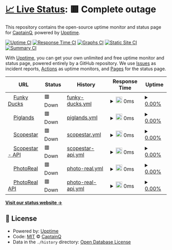 # [📈 Live Status](https://demo.upptime.js.org): <!--live status--> **🟥 Complete outage**

This repository contains the open-source uptime monitor and status page for [CaptainQ](https://learn.unity.com/tutorial/introduction-to-particle-systems), powered by [Upptime](https://github.com/upptime/upptime).

[![Uptime CI](https://github.com/CaptainQWasTaken/funkyducks-status/workflows/Uptime%20CI/badge.svg)](https://github.com/CaptainQWasTaken/funkyducks-status/actions?query=workflow%3A%22Uptime+CI%22)
[![Response Time CI](https://github.com/CaptainQWasTaken/funkyducks-status/workflows/Response%20Time%20CI/badge.svg)](https://github.com/CaptainQWasTaken/funkyducks-status/actions?query=workflow%3A%22Response+Time+CI%22)
[![Graphs CI](https://github.com/CaptainQWasTaken/funkyducks-status/workflows/Graphs%20CI/badge.svg)](https://github.com/CaptainQWasTaken/funkyducks-status/actions?query=workflow%3A%22Graphs+CI%22)
[![Static Site CI](https://github.com/CaptainQWasTaken/funkyducks-status/workflows/Static%20Site%20CI/badge.svg)](https://github.com/CaptainQWasTaken/funkyducks-status/actions?query=workflow%3A%22Static+Site+CI%22)
[![Summary CI](https://github.com/CaptainQWasTaken/funkyducks-status/workflows/Summary%20CI/badge.svg)](https://github.com/CaptainQWasTaken/funkyducks-status/actions?query=workflow%3A%22Summary+CI%22)

With [Upptime](https://upptime.js.org), you can get your own unlimited and free uptime monitor and status page, powered entirely by a GitHub repository. We use [Issues](https://github.com/CaptainQWasTaken/funkyducks-status/issues) as incident reports, [Actions](https://github.com/CaptainQ/funkyducks-status/actions) as uptime monitors, and [Pages](https://demo.upptime.js.org) for the status page.

<!--start: status pages-->
<!-- This summary is generated by Upptime (https://github.com/upptime/upptime) -->
<!-- Do not edit this manually, your changes will be overwritten -->
<!-- prettier-ignore -->
| URL | Status | History | Response Time | Uptime |
| --- | ------ | ------- | ------------- | ------ |
| <img alt="" src="https://icons.duckduckgo.com/ip3/fd.pg80.net.ico" height="13"> [Funky Ducks](https://fd.pg80.net/) | 🟥 Down | [funky-ducks.yml](https://github.com/captainqdev/funkyducks-status/commits/HEAD/history/funky-ducks.yml) | <details><summary><img alt="Response time graph" src="./graphs/funky-ducks/response-time-week.png" height="20"> 0ms</summary><br><a href="https://CaptainQ.github.io/funkyducks-status/history/funky-ducks"><img alt="Response time 350" src="https://img.shields.io/endpoint?url=https%3A%2F%2Fraw.githubusercontent.com%2Fcaptainqdev%2Ffunkyducks-status%2FHEAD%2Fapi%2Ffunky-ducks%2Fresponse-time.json"></a><br><a href="https://CaptainQ.github.io/funkyducks-status/history/funky-ducks"><img alt="24-hour response time 0" src="https://img.shields.io/endpoint?url=https%3A%2F%2Fraw.githubusercontent.com%2Fcaptainqdev%2Ffunkyducks-status%2FHEAD%2Fapi%2Ffunky-ducks%2Fresponse-time-day.json"></a><br><a href="https://CaptainQ.github.io/funkyducks-status/history/funky-ducks"><img alt="7-day response time 0" src="https://img.shields.io/endpoint?url=https%3A%2F%2Fraw.githubusercontent.com%2Fcaptainqdev%2Ffunkyducks-status%2FHEAD%2Fapi%2Ffunky-ducks%2Fresponse-time-week.json"></a><br><a href="https://CaptainQ.github.io/funkyducks-status/history/funky-ducks"><img alt="30-day response time 0" src="https://img.shields.io/endpoint?url=https%3A%2F%2Fraw.githubusercontent.com%2Fcaptainqdev%2Ffunkyducks-status%2FHEAD%2Fapi%2Ffunky-ducks%2Fresponse-time-month.json"></a><br><a href="https://CaptainQ.github.io/funkyducks-status/history/funky-ducks"><img alt="1-year response time 0" src="https://img.shields.io/endpoint?url=https%3A%2F%2Fraw.githubusercontent.com%2Fcaptainqdev%2Ffunkyducks-status%2FHEAD%2Fapi%2Ffunky-ducks%2Fresponse-time-year.json"></a></details> | <details><summary><a href="https://CaptainQ.github.io/funkyducks-status/history/funky-ducks">0.00%</a></summary><a href="https://CaptainQ.github.io/funkyducks-status/history/funky-ducks"><img alt="All-time uptime 27.68%" src="https://img.shields.io/endpoint?url=https%3A%2F%2Fraw.githubusercontent.com%2Fcaptainqdev%2Ffunkyducks-status%2FHEAD%2Fapi%2Ffunky-ducks%2Fuptime.json"></a><br><a href="https://CaptainQ.github.io/funkyducks-status/history/funky-ducks"><img alt="24-hour uptime 0.00%" src="https://img.shields.io/endpoint?url=https%3A%2F%2Fraw.githubusercontent.com%2Fcaptainqdev%2Ffunkyducks-status%2FHEAD%2Fapi%2Ffunky-ducks%2Fuptime-day.json"></a><br><a href="https://CaptainQ.github.io/funkyducks-status/history/funky-ducks"><img alt="7-day uptime 0.00%" src="https://img.shields.io/endpoint?url=https%3A%2F%2Fraw.githubusercontent.com%2Fcaptainqdev%2Ffunkyducks-status%2FHEAD%2Fapi%2Ffunky-ducks%2Fuptime-week.json"></a><br><a href="https://CaptainQ.github.io/funkyducks-status/history/funky-ducks"><img alt="30-day uptime 0.00%" src="https://img.shields.io/endpoint?url=https%3A%2F%2Fraw.githubusercontent.com%2Fcaptainqdev%2Ffunkyducks-status%2FHEAD%2Fapi%2Ffunky-ducks%2Fuptime-month.json"></a><br><a href="https://CaptainQ.github.io/funkyducks-status/history/funky-ducks"><img alt="1-year uptime 0.00%" src="https://img.shields.io/endpoint?url=https%3A%2F%2Fraw.githubusercontent.com%2Fcaptainqdev%2Ffunkyducks-status%2FHEAD%2Fapi%2Ffunky-ducks%2Fuptime-year.json"></a></details>
| <img alt="" src="https://icons.duckduckgo.com/ip3/piglands.ml.ico" height="13"> [Piglands](https://piglands.ml/) | 🟥 Down | [piglands.yml](https://github.com/captainqdev/funkyducks-status/commits/HEAD/history/piglands.yml) | <details><summary><img alt="Response time graph" src="./graphs/piglands/response-time-week.png" height="20"> 0ms</summary><br><a href="https://CaptainQ.github.io/funkyducks-status/history/piglands"><img alt="Response time 0" src="https://img.shields.io/endpoint?url=https%3A%2F%2Fraw.githubusercontent.com%2Fcaptainqdev%2Ffunkyducks-status%2FHEAD%2Fapi%2Fpiglands%2Fresponse-time.json"></a><br><a href="https://CaptainQ.github.io/funkyducks-status/history/piglands"><img alt="24-hour response time 0" src="https://img.shields.io/endpoint?url=https%3A%2F%2Fraw.githubusercontent.com%2Fcaptainqdev%2Ffunkyducks-status%2FHEAD%2Fapi%2Fpiglands%2Fresponse-time-day.json"></a><br><a href="https://CaptainQ.github.io/funkyducks-status/history/piglands"><img alt="7-day response time 0" src="https://img.shields.io/endpoint?url=https%3A%2F%2Fraw.githubusercontent.com%2Fcaptainqdev%2Ffunkyducks-status%2FHEAD%2Fapi%2Fpiglands%2Fresponse-time-week.json"></a><br><a href="https://CaptainQ.github.io/funkyducks-status/history/piglands"><img alt="30-day response time 0" src="https://img.shields.io/endpoint?url=https%3A%2F%2Fraw.githubusercontent.com%2Fcaptainqdev%2Ffunkyducks-status%2FHEAD%2Fapi%2Fpiglands%2Fresponse-time-month.json"></a><br><a href="https://CaptainQ.github.io/funkyducks-status/history/piglands"><img alt="1-year response time 0" src="https://img.shields.io/endpoint?url=https%3A%2F%2Fraw.githubusercontent.com%2Fcaptainqdev%2Ffunkyducks-status%2FHEAD%2Fapi%2Fpiglands%2Fresponse-time-year.json"></a></details> | <details><summary><a href="https://CaptainQ.github.io/funkyducks-status/history/piglands">0.00%</a></summary><a href="https://CaptainQ.github.io/funkyducks-status/history/piglands"><img alt="All-time uptime 20.30%" src="https://img.shields.io/endpoint?url=https%3A%2F%2Fraw.githubusercontent.com%2Fcaptainqdev%2Ffunkyducks-status%2FHEAD%2Fapi%2Fpiglands%2Fuptime.json"></a><br><a href="https://CaptainQ.github.io/funkyducks-status/history/piglands"><img alt="24-hour uptime 0.00%" src="https://img.shields.io/endpoint?url=https%3A%2F%2Fraw.githubusercontent.com%2Fcaptainqdev%2Ffunkyducks-status%2FHEAD%2Fapi%2Fpiglands%2Fuptime-day.json"></a><br><a href="https://CaptainQ.github.io/funkyducks-status/history/piglands"><img alt="7-day uptime 0.00%" src="https://img.shields.io/endpoint?url=https%3A%2F%2Fraw.githubusercontent.com%2Fcaptainqdev%2Ffunkyducks-status%2FHEAD%2Fapi%2Fpiglands%2Fuptime-week.json"></a><br><a href="https://CaptainQ.github.io/funkyducks-status/history/piglands"><img alt="30-day uptime 0.00%" src="https://img.shields.io/endpoint?url=https%3A%2F%2Fraw.githubusercontent.com%2Fcaptainqdev%2Ffunkyducks-status%2FHEAD%2Fapi%2Fpiglands%2Fuptime-month.json"></a><br><a href="https://CaptainQ.github.io/funkyducks-status/history/piglands"><img alt="1-year uptime 0.00%" src="https://img.shields.io/endpoint?url=https%3A%2F%2Fraw.githubusercontent.com%2Fcaptainqdev%2Ffunkyducks-status%2FHEAD%2Fapi%2Fpiglands%2Fuptime-year.json"></a></details>
| <img alt="" src="https://icons.duckduckgo.com/ip3/scopestar.ml.ico" height="13"> [Scopestar](https://scopestar.ml/) | 🟥 Down | [scopestar.yml](https://github.com/captainqdev/funkyducks-status/commits/HEAD/history/scopestar.yml) | <details><summary><img alt="Response time graph" src="./graphs/scopestar/response-time-week.png" height="20"> 0ms</summary><br><a href="https://CaptainQ.github.io/funkyducks-status/history/scopestar"><img alt="Response time 0" src="https://img.shields.io/endpoint?url=https%3A%2F%2Fraw.githubusercontent.com%2Fcaptainqdev%2Ffunkyducks-status%2FHEAD%2Fapi%2Fscopestar%2Fresponse-time.json"></a><br><a href="https://CaptainQ.github.io/funkyducks-status/history/scopestar"><img alt="24-hour response time 0" src="https://img.shields.io/endpoint?url=https%3A%2F%2Fraw.githubusercontent.com%2Fcaptainqdev%2Ffunkyducks-status%2FHEAD%2Fapi%2Fscopestar%2Fresponse-time-day.json"></a><br><a href="https://CaptainQ.github.io/funkyducks-status/history/scopestar"><img alt="7-day response time 0" src="https://img.shields.io/endpoint?url=https%3A%2F%2Fraw.githubusercontent.com%2Fcaptainqdev%2Ffunkyducks-status%2FHEAD%2Fapi%2Fscopestar%2Fresponse-time-week.json"></a><br><a href="https://CaptainQ.github.io/funkyducks-status/history/scopestar"><img alt="30-day response time 0" src="https://img.shields.io/endpoint?url=https%3A%2F%2Fraw.githubusercontent.com%2Fcaptainqdev%2Ffunkyducks-status%2FHEAD%2Fapi%2Fscopestar%2Fresponse-time-month.json"></a><br><a href="https://CaptainQ.github.io/funkyducks-status/history/scopestar"><img alt="1-year response time 0" src="https://img.shields.io/endpoint?url=https%3A%2F%2Fraw.githubusercontent.com%2Fcaptainqdev%2Ffunkyducks-status%2FHEAD%2Fapi%2Fscopestar%2Fresponse-time-year.json"></a></details> | <details><summary><a href="https://CaptainQ.github.io/funkyducks-status/history/scopestar">0.00%</a></summary><a href="https://CaptainQ.github.io/funkyducks-status/history/scopestar"><img alt="All-time uptime 25.49%" src="https://img.shields.io/endpoint?url=https%3A%2F%2Fraw.githubusercontent.com%2Fcaptainqdev%2Ffunkyducks-status%2FHEAD%2Fapi%2Fscopestar%2Fuptime.json"></a><br><a href="https://CaptainQ.github.io/funkyducks-status/history/scopestar"><img alt="24-hour uptime 0.00%" src="https://img.shields.io/endpoint?url=https%3A%2F%2Fraw.githubusercontent.com%2Fcaptainqdev%2Ffunkyducks-status%2FHEAD%2Fapi%2Fscopestar%2Fuptime-day.json"></a><br><a href="https://CaptainQ.github.io/funkyducks-status/history/scopestar"><img alt="7-day uptime 0.00%" src="https://img.shields.io/endpoint?url=https%3A%2F%2Fraw.githubusercontent.com%2Fcaptainqdev%2Ffunkyducks-status%2FHEAD%2Fapi%2Fscopestar%2Fuptime-week.json"></a><br><a href="https://CaptainQ.github.io/funkyducks-status/history/scopestar"><img alt="30-day uptime 0.00%" src="https://img.shields.io/endpoint?url=https%3A%2F%2Fraw.githubusercontent.com%2Fcaptainqdev%2Ffunkyducks-status%2FHEAD%2Fapi%2Fscopestar%2Fuptime-month.json"></a><br><a href="https://CaptainQ.github.io/funkyducks-status/history/scopestar"><img alt="1-year uptime 0.00%" src="https://img.shields.io/endpoint?url=https%3A%2F%2Fraw.githubusercontent.com%2Fcaptainqdev%2Ffunkyducks-status%2FHEAD%2Fapi%2Fscopestar%2Fuptime-year.json"></a></details>
| <img alt="" src="https://icons.duckduckgo.com/ip3/api.scopestar.ml.ico" height="13"> [Scopestar - API](https://api.scopestar.ml/) | 🟥 Down | [scopestar-api.yml](https://github.com/captainqdev/funkyducks-status/commits/HEAD/history/scopestar-api.yml) | <details><summary><img alt="Response time graph" src="./graphs/scopestar-api/response-time-week.png" height="20"> 0ms</summary><br><a href="https://CaptainQ.github.io/funkyducks-status/history/scopestar-api"><img alt="Response time 0" src="https://img.shields.io/endpoint?url=https%3A%2F%2Fraw.githubusercontent.com%2Fcaptainqdev%2Ffunkyducks-status%2FHEAD%2Fapi%2Fscopestar-api%2Fresponse-time.json"></a><br><a href="https://CaptainQ.github.io/funkyducks-status/history/scopestar-api"><img alt="24-hour response time 0" src="https://img.shields.io/endpoint?url=https%3A%2F%2Fraw.githubusercontent.com%2Fcaptainqdev%2Ffunkyducks-status%2FHEAD%2Fapi%2Fscopestar-api%2Fresponse-time-day.json"></a><br><a href="https://CaptainQ.github.io/funkyducks-status/history/scopestar-api"><img alt="7-day response time 0" src="https://img.shields.io/endpoint?url=https%3A%2F%2Fraw.githubusercontent.com%2Fcaptainqdev%2Ffunkyducks-status%2FHEAD%2Fapi%2Fscopestar-api%2Fresponse-time-week.json"></a><br><a href="https://CaptainQ.github.io/funkyducks-status/history/scopestar-api"><img alt="30-day response time 0" src="https://img.shields.io/endpoint?url=https%3A%2F%2Fraw.githubusercontent.com%2Fcaptainqdev%2Ffunkyducks-status%2FHEAD%2Fapi%2Fscopestar-api%2Fresponse-time-month.json"></a><br><a href="https://CaptainQ.github.io/funkyducks-status/history/scopestar-api"><img alt="1-year response time 0" src="https://img.shields.io/endpoint?url=https%3A%2F%2Fraw.githubusercontent.com%2Fcaptainqdev%2Ffunkyducks-status%2FHEAD%2Fapi%2Fscopestar-api%2Fresponse-time-year.json"></a></details> | <details><summary><a href="https://CaptainQ.github.io/funkyducks-status/history/scopestar-api">0.00%</a></summary><a href="https://CaptainQ.github.io/funkyducks-status/history/scopestar-api"><img alt="All-time uptime 25.43%" src="https://img.shields.io/endpoint?url=https%3A%2F%2Fraw.githubusercontent.com%2Fcaptainqdev%2Ffunkyducks-status%2FHEAD%2Fapi%2Fscopestar-api%2Fuptime.json"></a><br><a href="https://CaptainQ.github.io/funkyducks-status/history/scopestar-api"><img alt="24-hour uptime 0.00%" src="https://img.shields.io/endpoint?url=https%3A%2F%2Fraw.githubusercontent.com%2Fcaptainqdev%2Ffunkyducks-status%2FHEAD%2Fapi%2Fscopestar-api%2Fuptime-day.json"></a><br><a href="https://CaptainQ.github.io/funkyducks-status/history/scopestar-api"><img alt="7-day uptime 0.00%" src="https://img.shields.io/endpoint?url=https%3A%2F%2Fraw.githubusercontent.com%2Fcaptainqdev%2Ffunkyducks-status%2FHEAD%2Fapi%2Fscopestar-api%2Fuptime-week.json"></a><br><a href="https://CaptainQ.github.io/funkyducks-status/history/scopestar-api"><img alt="30-day uptime 0.00%" src="https://img.shields.io/endpoint?url=https%3A%2F%2Fraw.githubusercontent.com%2Fcaptainqdev%2Ffunkyducks-status%2FHEAD%2Fapi%2Fscopestar-api%2Fuptime-month.json"></a><br><a href="https://CaptainQ.github.io/funkyducks-status/history/scopestar-api"><img alt="1-year uptime 0.00%" src="https://img.shields.io/endpoint?url=https%3A%2F%2Fraw.githubusercontent.com%2Fcaptainqdev%2Ffunkyducks-status%2FHEAD%2Fapi%2Fscopestar-api%2Fuptime-year.json"></a></details>
| <img alt="" src="https://icons.duckduckgo.com/ip3/photoreal.cf.ico" height="13"> [PhotoReal](https://photoreal.cf/) | 🟥 Down | [photo-real.yml](https://github.com/captainqdev/funkyducks-status/commits/HEAD/history/photo-real.yml) | <details><summary><img alt="Response time graph" src="./graphs/photo-real/response-time-week.png" height="20"> 0ms</summary><br><a href="https://CaptainQ.github.io/funkyducks-status/history/photo-real"><img alt="Response time 0" src="https://img.shields.io/endpoint?url=https%3A%2F%2Fraw.githubusercontent.com%2Fcaptainqdev%2Ffunkyducks-status%2FHEAD%2Fapi%2Fphoto-real%2Fresponse-time.json"></a><br><a href="https://CaptainQ.github.io/funkyducks-status/history/photo-real"><img alt="24-hour response time 0" src="https://img.shields.io/endpoint?url=https%3A%2F%2Fraw.githubusercontent.com%2Fcaptainqdev%2Ffunkyducks-status%2FHEAD%2Fapi%2Fphoto-real%2Fresponse-time-day.json"></a><br><a href="https://CaptainQ.github.io/funkyducks-status/history/photo-real"><img alt="7-day response time 0" src="https://img.shields.io/endpoint?url=https%3A%2F%2Fraw.githubusercontent.com%2Fcaptainqdev%2Ffunkyducks-status%2FHEAD%2Fapi%2Fphoto-real%2Fresponse-time-week.json"></a><br><a href="https://CaptainQ.github.io/funkyducks-status/history/photo-real"><img alt="30-day response time 0" src="https://img.shields.io/endpoint?url=https%3A%2F%2Fraw.githubusercontent.com%2Fcaptainqdev%2Ffunkyducks-status%2FHEAD%2Fapi%2Fphoto-real%2Fresponse-time-month.json"></a><br><a href="https://CaptainQ.github.io/funkyducks-status/history/photo-real"><img alt="1-year response time 0" src="https://img.shields.io/endpoint?url=https%3A%2F%2Fraw.githubusercontent.com%2Fcaptainqdev%2Ffunkyducks-status%2FHEAD%2Fapi%2Fphoto-real%2Fresponse-time-year.json"></a></details> | <details><summary><a href="https://CaptainQ.github.io/funkyducks-status/history/photo-real">0.00%</a></summary><a href="https://CaptainQ.github.io/funkyducks-status/history/photo-real"><img alt="All-time uptime 13.89%" src="https://img.shields.io/endpoint?url=https%3A%2F%2Fraw.githubusercontent.com%2Fcaptainqdev%2Ffunkyducks-status%2FHEAD%2Fapi%2Fphoto-real%2Fuptime.json"></a><br><a href="https://CaptainQ.github.io/funkyducks-status/history/photo-real"><img alt="24-hour uptime 0.00%" src="https://img.shields.io/endpoint?url=https%3A%2F%2Fraw.githubusercontent.com%2Fcaptainqdev%2Ffunkyducks-status%2FHEAD%2Fapi%2Fphoto-real%2Fuptime-day.json"></a><br><a href="https://CaptainQ.github.io/funkyducks-status/history/photo-real"><img alt="7-day uptime 0.00%" src="https://img.shields.io/endpoint?url=https%3A%2F%2Fraw.githubusercontent.com%2Fcaptainqdev%2Ffunkyducks-status%2FHEAD%2Fapi%2Fphoto-real%2Fuptime-week.json"></a><br><a href="https://CaptainQ.github.io/funkyducks-status/history/photo-real"><img alt="30-day uptime 0.00%" src="https://img.shields.io/endpoint?url=https%3A%2F%2Fraw.githubusercontent.com%2Fcaptainqdev%2Ffunkyducks-status%2FHEAD%2Fapi%2Fphoto-real%2Fuptime-month.json"></a><br><a href="https://CaptainQ.github.io/funkyducks-status/history/photo-real"><img alt="1-year uptime 0.00%" src="https://img.shields.io/endpoint?url=https%3A%2F%2Fraw.githubusercontent.com%2Fcaptainqdev%2Ffunkyducks-status%2FHEAD%2Fapi%2Fphoto-real%2Fuptime-year.json"></a></details>
| <img alt="" src="https://icons.duckduckgo.com/ip3/api.photoreal.cf.ico" height="13"> [PhotoReal API](https://api.photoreal.cf/) | 🟥 Down | [photo-real-api.yml](https://github.com/captainqdev/funkyducks-status/commits/HEAD/history/photo-real-api.yml) | <details><summary><img alt="Response time graph" src="./graphs/photo-real-api/response-time-week.png" height="20"> 0ms</summary><br><a href="https://CaptainQ.github.io/funkyducks-status/history/photo-real-api"><img alt="Response time 0" src="https://img.shields.io/endpoint?url=https%3A%2F%2Fraw.githubusercontent.com%2Fcaptainqdev%2Ffunkyducks-status%2FHEAD%2Fapi%2Fphoto-real-api%2Fresponse-time.json"></a><br><a href="https://CaptainQ.github.io/funkyducks-status/history/photo-real-api"><img alt="24-hour response time 0" src="https://img.shields.io/endpoint?url=https%3A%2F%2Fraw.githubusercontent.com%2Fcaptainqdev%2Ffunkyducks-status%2FHEAD%2Fapi%2Fphoto-real-api%2Fresponse-time-day.json"></a><br><a href="https://CaptainQ.github.io/funkyducks-status/history/photo-real-api"><img alt="7-day response time 0" src="https://img.shields.io/endpoint?url=https%3A%2F%2Fraw.githubusercontent.com%2Fcaptainqdev%2Ffunkyducks-status%2FHEAD%2Fapi%2Fphoto-real-api%2Fresponse-time-week.json"></a><br><a href="https://CaptainQ.github.io/funkyducks-status/history/photo-real-api"><img alt="30-day response time 0" src="https://img.shields.io/endpoint?url=https%3A%2F%2Fraw.githubusercontent.com%2Fcaptainqdev%2Ffunkyducks-status%2FHEAD%2Fapi%2Fphoto-real-api%2Fresponse-time-month.json"></a><br><a href="https://CaptainQ.github.io/funkyducks-status/history/photo-real-api"><img alt="1-year response time 0" src="https://img.shields.io/endpoint?url=https%3A%2F%2Fraw.githubusercontent.com%2Fcaptainqdev%2Ffunkyducks-status%2FHEAD%2Fapi%2Fphoto-real-api%2Fresponse-time-year.json"></a></details> | <details><summary><a href="https://CaptainQ.github.io/funkyducks-status/history/photo-real-api">0.00%</a></summary><a href="https://CaptainQ.github.io/funkyducks-status/history/photo-real-api"><img alt="All-time uptime 13.78%" src="https://img.shields.io/endpoint?url=https%3A%2F%2Fraw.githubusercontent.com%2Fcaptainqdev%2Ffunkyducks-status%2FHEAD%2Fapi%2Fphoto-real-api%2Fuptime.json"></a><br><a href="https://CaptainQ.github.io/funkyducks-status/history/photo-real-api"><img alt="24-hour uptime 0.00%" src="https://img.shields.io/endpoint?url=https%3A%2F%2Fraw.githubusercontent.com%2Fcaptainqdev%2Ffunkyducks-status%2FHEAD%2Fapi%2Fphoto-real-api%2Fuptime-day.json"></a><br><a href="https://CaptainQ.github.io/funkyducks-status/history/photo-real-api"><img alt="7-day uptime 0.00%" src="https://img.shields.io/endpoint?url=https%3A%2F%2Fraw.githubusercontent.com%2Fcaptainqdev%2Ffunkyducks-status%2FHEAD%2Fapi%2Fphoto-real-api%2Fuptime-week.json"></a><br><a href="https://CaptainQ.github.io/funkyducks-status/history/photo-real-api"><img alt="30-day uptime 0.00%" src="https://img.shields.io/endpoint?url=https%3A%2F%2Fraw.githubusercontent.com%2Fcaptainqdev%2Ffunkyducks-status%2FHEAD%2Fapi%2Fphoto-real-api%2Fuptime-month.json"></a><br><a href="https://CaptainQ.github.io/funkyducks-status/history/photo-real-api"><img alt="1-year uptime 0.00%" src="https://img.shields.io/endpoint?url=https%3A%2F%2Fraw.githubusercontent.com%2Fcaptainqdev%2Ffunkyducks-status%2FHEAD%2Fapi%2Fphoto-real-api%2Fuptime-year.json"></a></details>

<!--end: status pages-->

[**Visit our status website →**](https://captainqwastaken.github.io/funkyducks-status/)

## 📄 License

- Powered by: [Upptime](https://github.com/upptime/upptime)
- Code: [MIT](./LICENSE) © [CaptainQ](https://learn.unity.com/tutorial/introduction-to-particle-systems)
- Data in the `./history` directory: [Open Database License](https://opendatacommons.org/licenses/odbl/1-0/)
